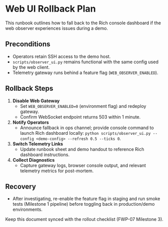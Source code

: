 # Web UI Rollback Plan

This runbook outlines how to fall back to the Rich console dashboard if the web observer experiences issues during a demo.

## Preconditions
- Operators retain SSH access to the demo host.
- `scripts/observer_ui.py` remains functional with the same config used by the web client.
- Telemetry gateway runs behind a feature flag (`WEB_OBSERVER_ENABLED`).

## Rollback Steps
1. **Disable Web Gateway**
   - Set `WEB_OBSERVER_ENABLED=0` (environment flag) and redeploy gateway.
   - Confirm WebSocket endpoint returns 503 within 1 minute.
2. **Notify Operators**
   - Announce fallback in ops channel; provide console command to launch Rich dashboard locally:  `python scripts/observer_ui.py --config <demo-config> --refresh 0.5 --ticks 0`.
3. **Switch Telemetry Links**
   - Update runbook sheet and demo handout to reference Rich dashboard instructions.
4. **Collect Diagnostics**
   - Capture gateway logs, browser console output, and relevant telemetry metrics for post-mortem.

## Recovery
- After investigating, re-enable the feature flag in staging and run smoke tests (Milestone 1 pipeline) before toggling back in production/demo environments.

Keep this document synced with the rollout checklist (FWP-07 Milestone 3).
